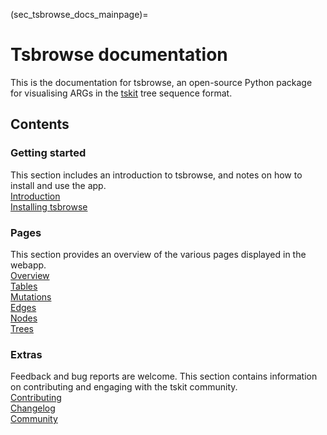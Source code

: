 (sec_tsbrowse_docs_mainpage)=

# Tsbrowse documentation  

This is the documentation for tsbrowse, an open-source Python package for visualising ARGs in the [tskit](https://tskit.dev/tskit/docs/) tree sequence format.  

## Contents  
### Getting started  
This section includes an introduction to tsbrowse, and notes on how to install and use the app.  
    [Introduction](intro.md)  
    [Installing tsbrowse](install.md)  
### Pages  
This section provides an overview of the various pages displayed in the webapp.  
    [Overview](overview.md)  
    [Tables](tables.md)  
    [Mutations](mutations.md)  
    [Edges](edges.md)  
    [Nodes](nodes.md)  
    [Trees](trees.md)  
### Extras  
Feedback and bug reports are welcome. This section contains information on contributing and engaging with the tskit community.  
    [Contributing](contributing.md)  
    [Changelog](CHANGELOG.md)  
    [Community](https://tskit.dev/community/)  
